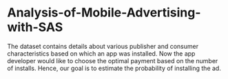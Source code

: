 # Analysis-of-Mobile-Advertising-with-SAS
The dataset contains details about various publisher and consumer characteristics based on which an app was installed. Now the app developer would like to choose the optimal payment based on the number of installs. Hence, our goal is to estimate the probability of installing the ad.
